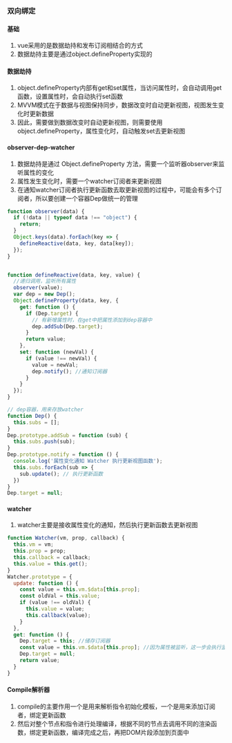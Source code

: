 ### 双向绑定
#### 基础
1. vue采用的是数据劫持和发布订阅相结合的方式
2. 数据劫持主要是通过object.defineProperty实现的


#### 数据劫持
1. object.defineProperty内部有get和set属性，当访问属性时，会自动调用get函数，设置属性时，会自动执行set函数
2. MVVM模式在于数据与视图保持同步，数据改变时自动更新视图，视图发生变化时更新数据
3. 因此，需要做到数据改变时自动更新视图，则需要使用object.defineProperty，属性变化时，自动触发set去更新视图

#### observer-dep-watcher
1. 数据劫持是通过 Object.defineProperty 方法，需要一个监听器observer来监听属性的变化
2. 属性发生变化时，需要一个watcher订阅者来更新视图
3. 在通知watcher订阅者执行更新函数去取更新视图的过程中，可能会有多个订阅者，所以要创建一个容器Dep做统一的管理
```js
function observer(data) {
  if (!data || typeof data !== "object") {
    return;
  }
  Object.keys(data).forEach(key => {
    defineReactive(data, key, data[key]);
  });
}


function defineReactive(data, key, value) {
  //递归调用，监听所有属性
  observer(value);
  var dep = new Dep();
  Object.defineProperty(data, key, {
    get: function () {
      if (Dep.target) {
        // 有新增属性时，在get中把属性添加到dep容器中
        dep.addSub(Dep.target);
      }
      return value;
    },
    set: function (newVal) {
      if (value !== newVal) {
        value = newVal;
        dep.notify(); //通知订阅器
      }
    }
  });
}

// dep容器，用来存放watcher
function Dep() {
  this.subs = [];
}
Dep.prototype.addSub = function (sub) {
  this.subs.push(sub);
}
Dep.prototype.notify = function () {
  console.log('属性变化通知 Watcher 执行更新视图函数');
  this.subs.forEach(sub => {
    sub.update(); // 执行更新函数
  })
}
Dep.target = null;

```

#### watcher
1. watcher主要是接收属性变化的通知，然后执行更新函数去更新视图
```js
function Watcher(vm, prop, callback) {
  this.vm = vm;
  this.prop = prop;
  this.callback = callback;
  this.value = this.get();
}
Watcher.prototype = {
  update: function () {
    const value = this.vm.$data[this.prop];
    const oldVal = this.value;
    if (value !== oldVal) {
      this.value = value;
      this.callback(value);
    }
  },
  get: function () {
    Dep.target = this; //储存订阅器
    const value = this.vm.$data[this.prop]; //因为属性被监听，这一步会执行监听器里的 get方法
    Dep.target = null;
    return value;
  }
}
```

#### Compile解析器
1. compile的主要作用一个是用来解析指令初始化模板，一个是用来添加订阅者，绑定更新函数
2. 然后对整个节点和指令进行处理编译，根据不同的节点去调用不同的渲染函数，绑定更新函数，编译完成之后，再把DOM片段添加到页面中